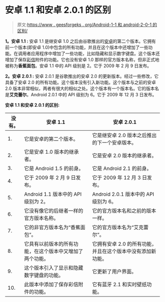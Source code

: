 # 安卓 1.1 和安卓 2.0.1 的区别

> 原文:[https://www . geesforgeks . org/Android-1-1 和 android-2-0-1 的区别/](https://www.geeksforgeeks.org/difference-between-android-1-1-and-android-2-0-1/)

**1。安卓 1.1 :**
安卓 1.1 是继安卓 1.0 之后由谷歌推出的[安卓](https://www.geeksforgeeks.org/introduction-to-android-development/)的第二个版本。它拥有前一个版本(即安卓 1.0)中包含的所有功能，并且在这个版本中还增加了一些功能。在调用者应用程序中增加了一些功能，比如隐藏和显示数字键盘。这个版本还增加了保存[彩信](https://www.geeksforgeeks.org/what-is-mmsmultimedia-messaging-service/)附件的功能。它也没有安卓 1.0 那样的官方版本名称，但非正式地被称为**香蕉面包**。安卓 1.1 中的 API 级别是 2。它于 2009 年 2 月 9 日发布。

**2。安卓 2.0.1 :**
安卓 2.0.1 是谷歌推出的安卓 2.0 的更新版本。经过一些修改，它具备了安卓 2.0 的所有功能。这个版本没有引入新功能。这个版本与之前的安卓 2.0 版本非常相似，两者有很大的相似之处。这个版本有一个版本名。它的版本名是**艾克蕾尔**。Android 2.0.1 中的 API 级别为 6。它于 2009 年 12 月 3 日发布。

**安卓 1.1 和安卓 2.0.1 的区别:**

<center>

| 没有。 | 安卓 1.1 | 安卓 2.0.1 |
| --- | --- | --- |
| 1. | 它是安卓的第二个版本。 | 它是继安卓 2.0 版本之后推出的下一个安卓版本。 |
| 2. | 它是安卓 1.0 版本的继承者。 | 它是安卓 2.0 版本的继承者。 |
| 3. | 它是 Android 1.5 的前身。 | 它是 Android 2.1 的前身。 |
| 4. | 它于 2009 年 2 月 9 日发布。 | 它于 2009 年 12 月 3 日发布。 |
| 5. | Android 1.1 版本中的 API 级别为 2。 | Android 2.0.1 版本中的 API 级别为 6。 |
| 6. | 它没有像它的后继者一样的官方版本名称。 | 它的官方版本名和之前的版本一样。 |
| 7. | 它的非官方版本名为“香蕉面包”。 | 它的官方版本名为“艾克蕾尔”。 |
| 8. | 它具有以前版本的所有功能，在这个版本中又增加了两个功能。 | 它拥有安卓 2.0 的所有功能，并且在这个版本中没有添加新功能。 |
| 9. | 这个版本引入了显示和隐藏数字键盘的功能。 | 它更新了用户界面。 |
| 10. | 此版本中添加了保存彩信附件的功能。 | 它有蓝牙 2.1 和实时壁纸功能。 |

</center>